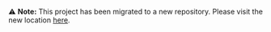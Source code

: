 ⚠️ **Note:** This project has been migrated to a new repository.
Please visit the new location [here](https://github.com/distributedci/ansible-role-dci-rhel-certification).

